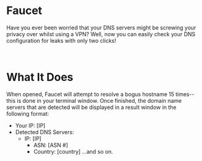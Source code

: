 # Faucet
Have you ever been worried that your DNS servers might be screwing your privacy over whilst using a VPN? Well, now you can easily check your DNS configuration for leaks with only two clicks!

<br/>

# What It Does
When opened, Faucet will attempt to resolve a bogus hostname 15 times--this is done in your terminal window. Once finished, the domain name servers that are detected will be displayed in a result window in the following format:
  - Your IP: [IP]
  - Detected DNS Servers:
      - IP: [IP]
        - ASN: [ASN #]
        - Country: [country]
        ...and so on.
